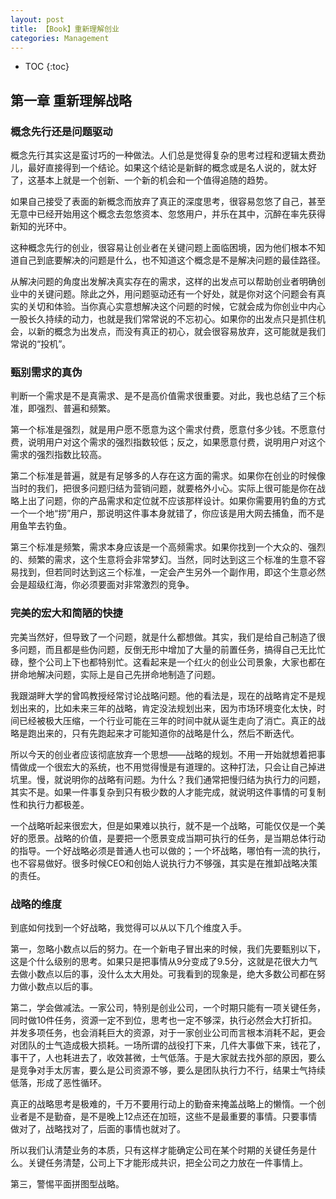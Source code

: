 ```yaml
---
layout: post
title: 【Book】重新理解创业
categories: Management
---
```


* TOC
{:toc}

## 第一章 重新理解战略

### 概念先行还是问题驱动

概念先行其实这是蛮讨巧的一种做法。人们总是觉得复杂的思考过程和逻辑太费劲儿，最好直接得到一个结论。如果这个结论是新鲜的概念或是名人说的，就太好了，这基本上就是一个创新、一个新的机会和一个值得追随的趋势。

如果自己接受了表面的新概念而放弃了真正的深度思考，很容易忽悠了自己，甚至无意中已经开始用这个概念去忽悠资本、忽悠用户，并乐在其中，沉醉在率先获得新知的光环中。

这种概念先行的创业，很容易让创业者在关键问题上面临困境，因为他们根本不知道自己到底要解决的问题是什么，也不知道这个概念是不是解决问题的最佳路径。

从解决问题的角度出发解决真实存在的需求，这样的出发点可以帮助创业者明确创业中的关键问题。除此之外，用问题驱动还有一个好处，就是你对这个问题会有真实的关切和体验。当你真心实意想解决这个问题的时候，它就会成为你创业中内心一股长久持续的动力，也就是我们常常说的不忘初心。如果你的出发点只是抓住机会，以新的概念为出发点，而没有真正的初心，就会很容易放弃，这可能就是我们常说的“投机”。

### 甄别需求的真伪

判断一个需求是不是真需求、是不是高价值需求很重要。对此，我也总结了三个标准，即强烈、普遍和频繁。

第一个标准是强烈，就是用户愿不愿意为这个需求付费，愿意付多少钱。不愿意付费，说明用户对这个需求的强烈指数较低；反之，如果愿意付费，说明用户对这个需求的强烈指数比较高。

第二个标准是普遍，就是有足够多的人存在这方面的需求。如果你在创业的时候像当时的我们，把很多问题归结为营销问题，就要格外小心。实际上很可能是你在战略上出了问题，你的产品需求和定位就不应该那样设计。如果你需要用钓鱼的方式一个一个地“捞”用户，那说明这件事本身就错了，你应该是用大网去捕鱼，而不是用鱼竿去钓鱼。

第三个标准是频繁，需求本身应该是一个高频需求。如果你找到一个大众的、强烈的、频繁的需求，这个生意将会非常梦幻。当然，同时达到这三个标准的生意不容易找到，但若同时达到这三个标准，一定会产生另外一个副作用，即这个生意必然会是超级红海，你必须要面对非常激烈的竞争。

### 完美的宏大和简陋的快捷

完美当然好，但导致了一个问题，就是什么都想做。其实，我们是给自己制造了很多问题，而且都是些伪问题，反倒无形中增加了大量的前置任务，搞得自己无比忙碌，整个公司上下也都特别忙。这看起来是一个红火的创业公司景象，大家也都在拼命地解决问题，实际上是自己先拼命地制造了问题。

我跟湖畔大学的曾鸣教授经常讨论战略问题。他的看法是，现在的战略肯定不是规划出来的，比如未来三年的战略，肯定没法规划出来，因为市场环境变化太快，时间已经被极大压缩，一个行业可能在三年的时间中就从诞生走向了消亡。真正的战略是跑出来的，只有先跑起来才可能知道你的战略是什么，然后不断迭代。

所以今天的创业者应该彻底放弃一个思想——战略的规划。不用一开始就想着把事情做成一个很宏大的系统，也不用觉得慢是有道理的。这种打法，只会让自己掉进坑里。慢，就说明你的战略有问题。为什么？我们通常把慢归结为执行力的问题，其实不是。如果一件事复杂到只有极少数的人才能完成，就说明这件事情的可复制性和执行力都极差。

一个战略听起来很宏大，但是如果难以执行，就不是一个战略，可能仅仅是一个美好的愿景。战略的价值，是要把一个愿景变成当期可执行的任务，是当期总体行动的指导。一个好战略必须是普通人也可以做的；一个坏战略，哪怕有一流的执行，也不容易做好。很多时候CEO和创始人说执行力不够强，其实是在推卸战略决策的责任。

### 战略的维度

到底如何找到一个好战略，我觉得可以从以下几个维度入手。

第一，忽略小数点以后的努力。在一个新电子冒出来的时候，我们先要甄别以下，这是个什么级别的思考。如果只是把事情从9分变成了9.5分，这就是花很大力气去做小数点以后的事，没什么太大用处。可我看到的现象是，绝大多数公司都在努力做小数点以后的事。

第二，学会做减法。一家公司，特别是创业公司，一个时期只能有一项关键任务，同时做10件任务，资源一定不到位，思考也一定不够深，执行必然会大打折扣。并发多项任务，也会消耗巨大的资源，对于一家创业公司而言根本消耗不起，更会对团队的士气造成极大损耗。一场所谓的战役打下来，几件大事做下来，钱花了，事干了，人也耗进去了，收效甚微，士气低落。于是大家就去找外部的原因，要么是竞争对手太厉害，要么是公司资源不够，要么是团队执行力不行，结果士气持续低落，形成了恶性循环。

真正的战略思考是极难的，千万不要用行动上的勤奋来掩盖战略上的懒惰。一个创业者是不是勤奋，是不是晚上12点还在加班，这些不是最重要的事情。只要事情做对了，战略找对了，后面的事情也就对了。

所以我们认清楚业务的本质，只有这样才能确定公司在某个时期的关键任务是什么。关键任务清楚，公司上下才能形成共识，把全公司之力放在一件事情上。

第三，警惕平面拼图型战略。


